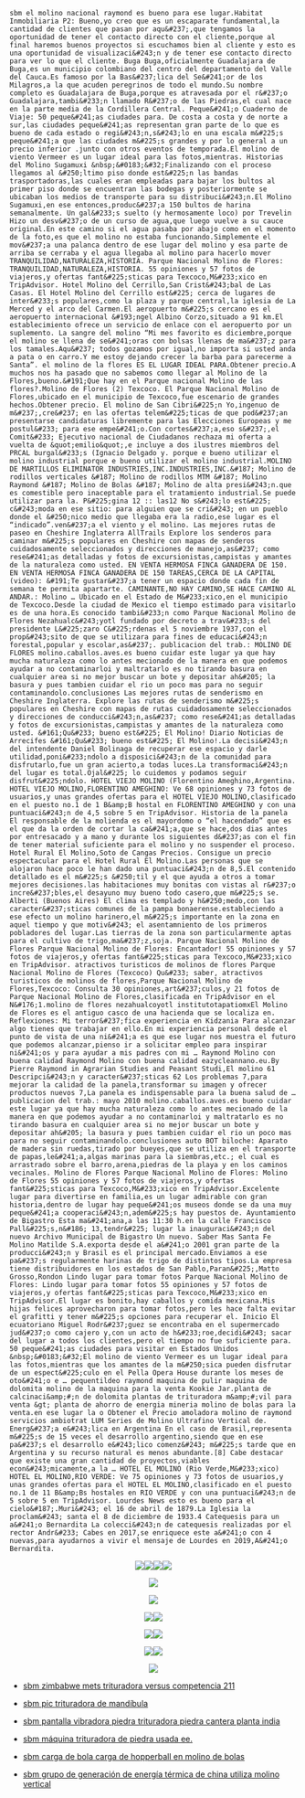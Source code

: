 
```
sbm el molino nacional raymond es bueno para ese lugar.Habitat Inmobiliaria P2: Bueno,yo creo que es un escaparate fundamental,la cantidad de clientes que pasan por aqu&#237;,que tengamos la oportunidad de tener el contacto directo con el cliente,porque al final haremos buenos proyectos si escuchamos bien al cliente y esto es una oportunidad de visualizaci&#243;n y de tener ese contacto directo para ver lo que el cliente. Buga Buga,oficialmente Guadalajara de Buga,es un municipio colombiano del centro del departamento del Valle del Cauca.Es famoso por la Bas&#237;lica del Se&#241;or de los Milagros,a la que acuden peregrinos de todo el mundo.Su nombre completo es Guadalajara de Buga,porque es atravesada por el r&#237;o Guadalajara,tambi&#233;n llamado R&#237;o de las Piedras,el cual nace en la parte media de la Cordillera Central. Peque&#241;o Cuaderno de Viaje: 50 peque&#241;as ciudades para. De costa a costa y de norte a sur,las ciudades peque&#241;as representan gran parte de lo que es bueno de cada estado o regi&#243;n,s&#243;lo en una escala m&#225;s peque&#241;a que las ciudades m&#225;s grandes y por lo general a un precio inferior .junto con otros eventos de temporada.El molino de viento Vermeer es un lugar ideal para las fotos,mientras. Historias del Molino Sugamuxi &nbsp;&#0183;&#32;Finalizando con el proceso llegamos al &#250;ltimo piso donde est&#225;n las bandas trasportadoras,las cuales eran empleadas para bajar los bultos al primer piso donde se encuentran las bodegas y posteriormente se ubicaban los medios de transporte para su distribuci&#243;n.El Molino Sugamuxi,en ese entonces,produc&#237;a 150 bultos de harina semanalmente. Un gal&#233;s suelto (y hermosamente loco) por Trevelin Hizo un desv&#237;o de un curso de agua,que luego vuelve a su cauce original.En este camino si el agua pasaba por abajo como en el momento de la foto,es que el molino no estaba funcionando.Simplemente el mov&#237;a una palanca dentro de ese lugar del molino y esa parte de arriba se cerraba y el agua llegaba al molino para hacerlo mover TRANQUILIDAD,NATURALEZA,HISTORIA. Parque Nacional Molino de Flores: TRANQUILIDAD,NATURALEZA,HISTORIA. 55 opiniones y 57 fotos de viajeros,y ofertas fant&#225;sticas para Texcoco,M&#233;xico en TripAdvisor. Hotel Molino del Cerrillo,San Crist&#243;bal de Las Casas. El Hotel Molino del Cerrillo est&#225; cerca de lugares de inter&#233;s populares,como la plaza y parque central,la iglesia de La Merced y el arco del Carmen.El aeropuerto m&#225;s cercano es el aeropuerto internacional &#193;ngel Albino Corzo,situado a 91 km.El establecimiento ofrece un servicio de enlace con el aeropuerto por un suplemento. La sangre del molino “Mi mes favorito es diciembre,porque el molino se llena de se&#241;oras con bolsas llenas de ma&#237;z para los tamales.Aqu&#237; todos gozamos por igual,no importa si usted anda a pata o en carro.Y me estoy dejando crecer la barba para parecerme a Santa”. el molino de la flores ES EL LUGAR IDEAL PARA.Obtener precio.A muchos nos ha pasado que no sabemos como llegar al Molino de la Flores,bueno.&#191;Que hay en el Parque nacional Molino de las flores?.Molino de Flores (2) Texcoco. El Parque Nacional Molino de Flores,ubicado en el municipio de Texcoco,fue escenario de grandes hechos.Obtener precio. El molino de San Cibri&#225;n Yo,ingenuo de m&#237;,cre&#237; en las ofertas telem&#225;ticas de que pod&#237;an presentarse candidaturas libremente para las Elecciones Europeas y me postul&#233; para ese empe&#241;o.Con cortes&#237;a,eso s&#237;,el Comit&#233; Ejecutivo nacional de Ciudadanos rechaza mi oferta a vuelta de &quot;emilio&quot;,e incluye a dos ilustres miembros del PRCAL burgal&#233;s (Ignacio Delgado y. porque e bueno utilizar el molino industrial porque e bueno utilizar el molino industrial.MOLINO DE MARTILLOS ELIMINATOR INDUSTRIES,INC.INDUSTRIES,INC.&#187; Molino de rodillos verticales &#187; Molino de rodillos MTM &#187; Molino Raymond &#187; Molino de Bolas &#187; Molino de alta presi&#243;n.que es comestible pero inaceptable para el tratamiento industrial.Se puede utilizar para la. P&#225;gina 12 :: las12 No s&#243;lo est&#225; c&#243;moda en ese sitio: para alguien que se cri&#243; en un pueblo donde el &#250;nico medio que llegaba era la radio,ese lugar es el “indicado”.ven&#237;a el viento y el molino. Las mejores rutas de paseo en Cheshire Inglaterra AllTrails Explore los senderos para caminar m&#225;s populares en Cheshire con mapas de senderos cuidadosamente seleccionados y direcciones de manejo,as&#237; como rese&#241;as detalladas y fotos de excursionistas,campistas y amantes de la naturaleza como usted. EN VENTA HERMOSA FINCA GANADERA DE 150. EN VENTA HERMOSA FINCA GANADERA DE 150 TAREAS,CERCA DE LA CAPITAL (video): &#191;Te gustar&#237;a tener un espacio donde cada fin de semana te permita apartarte. CAMINANTE,NO HAY CAMINO,SE HACE CAMINO AL ANDAR.: Molino … Ubicado en el Estado de M&#233;xico,en el municipio de Texcoco.Desde la ciudad de Mexico el tiempo estimado para visitarlo es de una hora.Es conocido tambi&#233;n como Parque Nacional Molino de Flores Nezahualc&#243;yotl fundado por decreto a trav&#233;s del presidente L&#225;zaro C&#225;rdenas el 5 noviembre 1937,con el prop&#243;sito de que se utilizara para fines de educaci&#243;n forestal,popular y escolar,as&#237;. publicacion del trab.: MOLINO DE FLORES molino.caballos.aves.es bueno cuidar este lugar ya que hay mucha naturaleza como lo antes mecionado de la manera en que podemos ayudar a no contaminarloi y maltratarlo es no tirando basura en cualquier area si no mejor buscar un bote y depositar ah&#205; la basura y pues tambien cuidar el rio un poco mas para no seguir contaminandolo.conclusiones Las mejores rutas de senderismo en Cheshire Inglaterra. Explore las rutas de senderismo m&#225;s populares en Cheshire con mapas de rutas cuidadosamente seleccionados y direcciones de conducci&#243;n,as&#237; como rese&#241;as detalladas y fotos de excursionistas,campistas y amantes de la naturaleza como usted. &#161;Qu&#233; bueno est&#225; El Molino! Diario Noticias de Arrecifes &#161;Qu&#233; bueno est&#225; El Molino!.La decisi&#243;n del intendente Daniel Bolinaga de recuperar ese espacio y darle utilidad,poni&#233;ndolo a disposici&#243;n de la comunidad para disfrutarlo,fue un gran acierto,a todas luces.La transformaci&#243;n del lugar es total.Ojal&#225; lo cuidemos y podamos seguir disfrut&#225;ndolo. HOTEL VIEJO MOLINO (Florentino Ameghino,Argentina. HOTEL VIEJO MOLINO,FLORENTINO AMEGHINO: Ve 68 opiniones y 73 fotos de usuarios,y unas grandes ofertas para el HOTEL VIEJO MOLINO,clasificado en el puesto no.1 de 1 B&amp;B hostal en FLORENTINO AMEGHINO y con una puntuaci&#243;n de 4,5 sobre 5 en TripAdvisor. Historia de la panela El responsable de la molienda es el mayordomo o “el hacendado” que es el que da la orden de cortar la ca&#241;a,que se hace,dos dias antes por entresacado y a mano y durante los siguientes d&#237;as con el fin de tener material suficiente para el molino y no suspender el proceso. Hotel Rural El Molino,Soto de Cangas Precios. Consigue un precio espectacular para el Hotel Rural El Molino.Las personas que se alojaron hace poco le han dado una puntuaci&#243;n de 8,5.El contenido detallado es el m&#225;s &#250;til y el que ayuda a otros a tomar mejores decisiones.las habitaciones muy bonitas con vistas al r&#237;o incre&#237;bles,el desayuno muy bueno todo casero,que m&#225;s se. Alberti (Buenos Aires) El clima es templado y h&#250;medo,con las caracter&#237;sticas comunes de la pampa bonaerense.estableciendo a ese efecto un molino harinero,el m&#225;s importante en la zona en aquel tiempo y que motiv&#243; el asentamniento de los primeros pobladores del lugar.Las tierras de la zona son particularmente aptas para el cultivo de trigo,ma&#237;z,soja. Parque Nacional Molino de Flores Parque Nacional Molino de Flores: Encantador! 55 opiniones y 57 fotos de viajeros,y ofertas fant&#225;sticas para Texcoco,M&#233;xico en TripAdvisor. atractivos turisticos de molinos de flores Parque Nacional Molino de Flores (Texcoco) Qu&#233; saber, atractivos turisticos de molinos de flores,Parque Nacional Molino de Flores,Texcoco: Consulta 30 opiniones,art&#237;culos,y 21 fotos de Parque Nacional Molino de Flores,clasificada en TripAdvisor en el N&#176;1.molino de flores nezahualcoyotl institutotapatiomxEl Molino de Flores es el antiguo casco de una hacienda que se localiza en. Reflexiones: Mi terror&#237;fica experiencia en Kidzania Para alcanzar algo tienes que trabajar en ello.En mi experiencia personal desde el punto de vista de una ni&#241;a es que ese lugar nos muestra el futuro que podemos alcanzar,pienso ir a solicitar empleo para inspirar ni&#241;os y para ayudar a mis padres con mi … Raymond Molino con buena calidad Raymond Molino con buena calidad eazycleannano.eu.By Pierre Raymond in Agrarian Studies and Peasant Studi,El molino 61 Descripci&#243;n y caracter&#237;sticas 62 Los problemas 7,para mejorar la calidad de la panela,transformar su imagen y ofrecer productos nuevos 7,La panela es indispensable para la buena salud de … publicacion del trab.: mayo 2010 molino.caballos.aves.es bueno cuidar este lugar ya que hay mucha naturaleza como lo antes mecionado de la manera en que podemos ayudar a no contaminarloi y maltratarlo es no tirando basura en cualquier area si no mejor buscar un bote y depositar ah&#205; la basura y pues tambien cuidar el rio un poco mas para no seguir contaminandolo.conclusiones auto BOT biloche: Aparato de madera sin ruedas,tirado por bueyes,que se utiliza en el transporte de papas,le&#241;a,algas marinas para la siembras,etc.; el cual es arrastrado sobre el barro,arena,piedras de la playa y en los caminos vecinales. Molino de Flores Parque Nacional Molino de Flores: Molino de Flores 55 opiniones y 57 fotos de viajeros,y ofertas fant&#225;sticas para Texcoco,M&#233;xico en TripAdvisor.Excelente lugar para divertirse en familia,es un lugar admirable con gran historia,dentro de lugar hay peque&#241;os museos donde se da una muy peque&#241;a cooperaci&#243;n,adem&#225;s hay puestos de. Ayuntamiento de Bigastro Esta ma&#241;ana,a las 11:30 h.en la calle Francisco Pall&#225;s,n&#186; 13,tendr&#225; lugar la inauguraci&#243;n del nuevo Archivo Municipal de Bigastro Un nuevo. Saber Mas Santa Fe Molino Matilde S.A.exporta desde el a&#241;o 2001 gran parte de la producci&#243;n y Brasil es el principal mercado.Enviamos a ese pa&#237;s regularmente harinas de trigo de distintos tipos.La empresa tiene distribuidores en los estados de San Pablo,Paran&#225;,Matto Grosso,Rondon Lindo lugar para tomar fotos Parque Nacional Molino de Flores: Lindo lugar para tomar fotos 55 opiniones y 57 fotos de viajeros,y ofertas fant&#225;sticas para Texcoco,M&#233;xico en TripAdvisor.El lugar es bonito,hay caballos y comida mexicana.Mis hijas felices aprovecharon para tomar fotos,pero les hace falta evitar el grafitti y tener m&#225;s opciones para recuperar el. Inicio El ecuatoriano Miguel Rodr&#237;guez se encontraba en el supermercado jud&#237;o como cajero y,con un acto de h&#233;roe,decidi&#243; sacar del lugar a todos los clientes,pero el tiempo no fue suficiente para. 50 peque&#241;as ciudades para visitar en Estados Unidos &nbsp;&#0183;&#32;El molino de viento Vermeer es un lugar ideal para las fotos,mientras que los amantes de la m&#250;sica pueden disfrutar de un espect&#225;culo en el Pella Opera House durante los meses de oto&#241;o e … pequentildeo raymond maquina de pulir maquina de dolomita molino de la maquina para la venta Kookie Jar.planta de calcinaci&amp;#;n de dolomita plantas de trituradora m&amp;#;vil para venta &gt; planta de ahorro de energia mineria molino de bolas para la venta.en ese lugar la o Obtener el Precio amoladora molino de raymond servicios ambiotrat LUM Series de Molino Ultrafino Vertical de. Energ&#237;a e&#243;lica en Argentina En el caso de Brasil,representa m&#225;s de 15 veces el desarrollo argentino,siendo que en ese pa&#237;s el desarrollo e&#243;lico comenz&#243; m&#225;s tarde que en Argentina y su recurso natural es menos abundante.[8] Cabe destacar que existe una gran cantidad de proyectos,viables econ&#243;micamente,a la … HOTEL EL MOLINO (Rio Verde,M&#233;xico) HOTEL EL MOLINO,RIO VERDE: Ve 75 opiniones y 73 fotos de usuarios,y unas grandes ofertas para el HOTEL EL MOLINO,clasificado en el puesto no.1 de 11 B&amp;Bs hostales en RIO VERDE y con una puntuaci&#243;n de 5 sobre 5 en TripAdvisor. Lourdes News esto es bueno para el cielo&#187;.Muri&#243; el 16 de abril de 1879.La Iglesia la proclam&#243; santa el 8 de diciembre de 1933.4 Catequesis para un a&#241;o Bernardita La colecci&#243;n de catequesis realizadas por el rector Andr&#233; Cabes en 2017,se enriquece este a&#241;o con 4 nuevas,para ayudarnos a vivir el mensaje de Lourdes en 2019,A&#241;o Bernardita. 
```

<div align="center">

<a href="https://es-mill.shibang-china.com/github&k=sbm+el+molino+nacional+raymond+es+bueno+para+ese+lugar."><img src="https://static.shibang-china.com/es/mill/index.jpg"></a><a href="https://es-mill.shibang-china.com/materials.htmlgithub&k=sbm+el+molino+nacional+raymond+es+bueno+para+ese+lugar."><img src="https://static.shibang-china.com/es/mill/materials.jpg"></a><a href="https://es-mill.shibang-china.com/about.htmlgithub&k=sbm+el+molino+nacional+raymond+es+bueno+para+ese+lugar."><img src="https://static.shibang-china.com/es/mill/about.jpg"></a><a href="https://es-mill.shibang-china.com/contact.htmlgithub&k=sbm+el+molino+nacional+raymond+es+bueno+para+ese+lugar."><img src="https://static.shibang-china.com/es/mill/contact.jpg"></a>

<a href="https://es-mill.shibang-china.com/github&k=sbm+el+molino+nacional+raymond+es+bueno+para+ese+lugar."><img src="https://static.shibang-china.com/es/mill/banner.jpg"></a>

<a href="https://swt.shibang-china.com/github&k=sbm+el+molino+nacional+raymond+es+bueno+para+ese+lugar."><img src="https://static.shibang-china.com/es/mill/chat.jpg"></a>

<a href="https://es-mill.shibang-china.com/products/vertical-roller-mill.htmlgithub&k=sbm+el+molino+nacional+raymond+es+bueno+para+ese+lugar."><img src="https://static.shibang-china.com/es/mill/vertical.jpg"></a><a href="https://es-mill.shibang-china.com/products/raymond-mill.htmlgithub&k=sbm+el+molino+nacional+raymond+es+bueno+para+ese+lugar."><img src="https://static.shibang-china.com/es/mill/raymond.jpg"></a>

<a href="https://es-mill.shibang-china.com/products/ultrafine-grinding-mill.htmlgithub&k=sbm+el+molino+nacional+raymond+es+bueno+para+ese+lugar."><img src="https://static.shibang-china.com/es/mill/ultrafine.jpg"></a><a href="https://es-mill.shibang-china.com/products/trapezium-grinding-mill.htmlgithub&k=sbm+el+molino+nacional+raymond+es+bueno+para+ese+lugar."><img src="https://static.shibang-china.com/es/mill/trapezium.jpg"></a>

<a href="https://es-mill.shibang-china.com/products/ball-mill.htmlgithub&k=sbm+el+molino+nacional+raymond+es+bueno+para+ese+lugar."><img src="https://static.shibang-china.com/es/mill/ball.jpg"></a><a href="https://es-mill.shibang-china.com/products/hammer-mill.htmlgithub&k=sbm+el+molino+nacional+raymond+es+bueno+para+ese+lugar."><img src="https://static.shibang-china.com/es/mill/hammer.jpg"></a>

<a href="https://swt.shibang-china.com/github&k=sbm+el+molino+nacional+raymond+es+bueno+para+ese+lugar."><img src="https://static.shibang-china.com/es/mill/case.jpg"></a>

</div>


* [sbm zimbabwe mets trituradora versus competencia 211](sbm%20zimbabwe%20mets%20trituradora%20versus%20competencia%20211.md)

* [sbm pic trituradora de mandíbula](sbm%20pic%20trituradora%20de%20mand%C3%ADbula.md)

* [sbm pantalla vibradora piedra trituradora piedra cantera planta india](sbm%20pantalla%20vibradora%20piedra%20trituradora%20piedra%20cantera%20planta%20india.md)

* [sbm máquina trituradora de piedra usada ee.](sbm%20m%C3%A1quina%20trituradora%20de%20piedra%20usada%20ee..md)

* [sbm carga de bola carga de hopperball en molino de bolas](sbm%20carga%20de%20bola%20carga%20de%20hopperball%20en%20molino%20de%20bolas.md)

* [sbm grupo de generación de energía térmica de china utiliza molino vertical](sbm%20grupo%20de%20generaci%C3%B3n%20de%20energ%C3%ADa%20t%C3%A9rmica%20de%20china%20utiliza%20molino%20vertical.md)